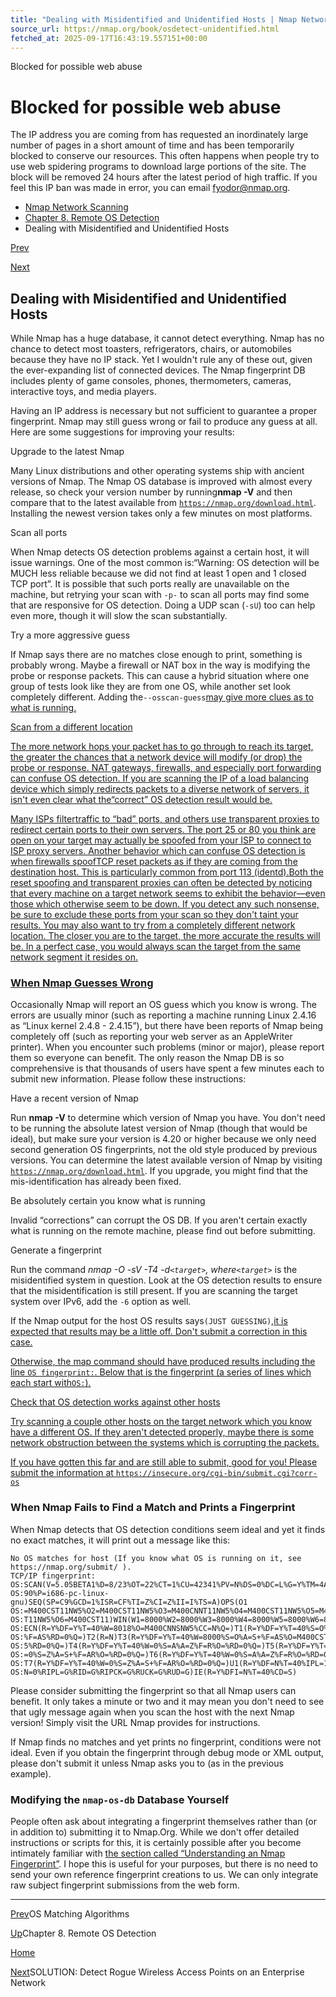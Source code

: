 ```yaml
---
title: "Dealing with Misidentified and Unidentified Hosts | Nmap Network Scanning"
source_url: https://nmap.org/book/osdetect-unidentified.html
fetched_at: 2025-09-17T16:43:19.557151+00:00
---
```


Blocked for possible web abuse

Blocked for possible web abuse
==========

The IP address you are coming from has requested an inordinately large number of pages in a short amount of time and has been temporarily blocked to conserve our resources. This often happens when people try to use web spidering programs to download large portions of the site. The block will be removed 24 hours after the latest period of high traffic. If you feel this IP ban was made in error, you can email fyodor@nmap.org.

* [Nmap Network Scanning](https://nmap.org/book/toc.html)
* [Chapter 8. Remote OS Detection](https://nmap.org/book/osdetect.html)
* Dealing with Misidentified and Unidentified Hosts

[Prev](https://nmap.org/book/osdetect-guess.html)

[Next](https://nmap.org/book/osdetect-find-rogue-ap.html)

Dealing with Misidentified and Unidentified Hosts
----------

While Nmap has a huge database, it cannot detect everything.
Nmap has no chance to detect most toasters, refrigerators, chairs, or
automobiles because they have no IP stack. Yet I wouldn't rule any of
these out, given the ever-expanding list of connected devices. The Nmap
fingerprint DB includes plenty of game consoles, phones, thermometers, cameras,
interactive toys, and media players.

Having an IP address is necessary but not sufficient to guarantee a proper fingerprint. Nmap may still guess wrong or fail to produce any guess at all. Here are some suggestions for improving your results:

Upgrade to the latest Nmap

Many Linux distributions and other operating systems ship
with ancient versions of Nmap. The Nmap OS database is improved with
almost every release, so check your version number by running**nmap -V** and then compare that to the latest
available from [`https://nmap.org/download.html`](https://nmap.org/download.html). Installing the newest version takes only a few minutes on most platforms.

Scan all ports

When Nmap detects OS detection problems against a certain
host, it will issue warnings. One of the most common is:“Warning: OS detection will be MUCH less reliable because we did
not find at least 1 open and 1 closed TCP port”. It is
possible that such ports really are unavailable on the machine, but
retrying your scan with `-p-` to scan all ports may
find some that are responsive for OS detection. Doing a UDP scan
(`-sU`) too can help even more, though it will slow the
scan substantially.

Try a more aggressive guess

If Nmap says there are no matches close enough to print,
something is probably wrong. Maybe a firewall or NAT box in the way
is modifying the probe or response packets. This can cause a hybrid
situation where one group of tests look like they are from one OS,
while another set look completely different. Adding the`--osscan-guess`[may give more clues as to what is running.]()

[Scan from a different location]()

[The more network hops your packet has to go through to reach
its target, the greater the chances that a network device will modify
(or drop) the probe or response. NAT gateways, firewalls, and
especially port forwarding can confuse OS detection. If you are
scanning the IP of a load balancing device which simply redirects
packets to a diverse network of servers, it isn't even clear what the“correct” OS detection result would be.]()

[Many ISPs filter]()[traffic to “bad” ports, and others use transparent
proxies to redirect certain ports to their own servers. The port 25
or 80 you think are open on your target may actually be spoofed from
your ISP to connect to ISP proxy servers. Another behavior which can
confuse OS detection is when firewalls
spoof]()[TCP reset packets as if they are coming from the destination host. This
is particularly common from port 113
(identd).]()[Both the reset spoofing and transparent proxies
can often be detected by noticing that every machine on a target
network seems to exhibit the behavior—even those which otherwise
seem to be down. If you detect any such nonsense, be sure to exclude
these ports from your scan so they don't taint your results. You may
also want to try from a completely different network location. The
closer you are to the target, the more accurate the results will be.
In a perfect case, you would always scan the target from the same
network segment it resides on.]()

### [When Nmap Guesses Wrong]() ###

[]()

Occasionally Nmap will report an OS guess which you know is
wrong. The errors are usually minor (such as reporting a machine
running Linux 2.4.16 as “Linux kernel 2.4.8 - 2.4.15”),
but there have been reports of Nmap being completely off (such as
reporting your web server as an AppleWriter printer). When you
encounter such problems (minor or major), please report them so
everyone can benefit. The only reason the Nmap DB is so comprehensive
is that thousands of users have spent a few minutes each to submit new
information. Please follow these instructions:

Have a recent version of Nmap

Run **nmap -V** to determine which
version of Nmap you have. You don't need to be running the absolute
latest version of Nmap (though that would be ideal), but make sure
your version is 4.20 or higher because we only need second
generation OS fingerprints, not the old style produced by previous
versions. You can determine the latest available version of Nmap by
visiting [`https://nmap.org/download.html`](https://nmap.org/download.html). If
you upgrade, you might find that the mis-identification has already been
fixed.

Be absolutely certain you know what is running

Invalid “corrections” can corrupt the OS DB. If you aren't certain exactly what is running on the remote machine, please find out before submitting.

Generate a fingerprint

Run the command **nmap -O -sV -T4 -d*`<target>`***, where*`<target>`* is the misidentified system in
question. Look at the OS detection results to ensure that the
misidentification is still present. If you are scanning the target system over IPv6, add the `-6` option as well.

If the Nmap output for the host OS results says`(JUST GUESSING)`,[it is expected that results may be a little off. Don't submit a correction in this case.]()

[Otherwise, the map command should have produced results
including the line `OS fingerprint:`. Below that is
the fingerprint (a series of lines which each start with`OS:`).]()

[Check that OS detection works against other hosts]()

[Try scanning a couple other hosts on the target
network which you know have a different OS. If they aren't detected
properly, maybe there is some network obstruction between the systems
which is corrupting the packets.]()

[If you have gotten this far and are still able to submit, good for you! Please submit the information at ]()[`https://insecure.org/cgi-bin/submit.cgi?corr-os`](https://insecure.org/cgi-bin/submit.cgi?corr-os)

### When Nmap Fails to Find a Match and Prints a Fingerprint ###

[]()[]()

When Nmap detects that OS detection conditions seem ideal and yet it finds no exact matches, it will print out a message like this:

```
No OS matches for host (If you know what OS is running on it, see
https://nmap.org/submit/ ).
TCP/IP fingerprint:
OS:SCAN(V=5.05BETA1%D=8/23%OT=22%CT=1%CU=42341%PV=N%DS=0%DC=L%G=Y%TM=4A91CB
OS:90%P=i686-pc-linux-gnu)SEQ(SP=C9%GCD=1%ISR=CF%TI=Z%CI=Z%II=I%TS=A)OPS(O1
OS:=M400CST11NW5%O2=M400CST11NW5%O3=M400CNNT11NW5%O4=M400CST11NW5%O5=M400CS
OS:T11NW5%O6=M400CST11)WIN(W1=8000%W2=8000%W3=8000%W4=8000%W5=8000%W6=8000)
OS:ECN(R=Y%DF=Y%T=40%W=8018%O=M400CNNSNW5%CC=N%Q=)T1(R=Y%DF=Y%T=40%S=O%A=S+
OS:%F=AS%RD=0%Q=)T2(R=N)T3(R=Y%DF=Y%T=40%W=8000%S=O%A=S+%F=AS%O=M400CST11NW
OS:5%RD=0%Q=)T4(R=Y%DF=Y%T=40%W=0%S=A%A=Z%F=R%O=%RD=0%Q=)T5(R=Y%DF=Y%T=40%W
OS:=0%S=Z%A=S+%F=AR%O=%RD=0%Q=)T6(R=Y%DF=Y%T=40%W=0%S=A%A=Z%F=R%O=%RD=0%Q=)
OS:T7(R=Y%DF=Y%T=40%W=0%S=Z%A=S+%F=AR%O=%RD=0%Q=)U1(R=Y%DF=N%T=40%IPL=164%U
OS:N=0%RIPL=G%RID=G%RIPCK=G%RUCK=G%RUD=G)IE(R=Y%DFI=N%T=40%CD=S)

```

Please consider submitting the fingerprint so that all Nmap
users can benefit. It only takes a minute or two and it may mean you
don't need to see that ugly message again when you scan the host with
the next Nmap version! Simply visit the URL Nmap provides for
instructions.

If Nmap finds no matches and yet prints no fingerprint,
conditions were not ideal. Even if you obtain the fingerprint through
debug mode or XML output, please don't submit it unless Nmap asks you
to (as in the previous example).

### Modifying the `nmap-os-db` Database Yourself ###

[]()

People often ask about integrating a fingerprint themselves
rather than (or in addition to) submitting it to Nmap.Org. While
we don't offer detailed instructions or scripts for this, it is
certainly possible after you become intimately familiar with [the section called “Understanding an Nmap Fingerprint”](https://nmap.org/book/osdetect-fingerprint-format.html). I hope this is useful for
your purposes, but there is no need to send your own reference
fingerprint creations to us. We can only integrate raw subject
fingerprint submissions from the web form.

---

[Prev](https://nmap.org/book/osdetect-guess.html)OS Matching Algorithms

[Up](https://nmap.org/book/osdetect.html)Chapter 8. Remote OS Detection

[Home](https://nmap.org/book/toc.html)

[Next](https://nmap.org/book/osdetect-find-rogue-ap.html)SOLUTION: Detect Rogue Wireless Access Points on an Enterprise Network